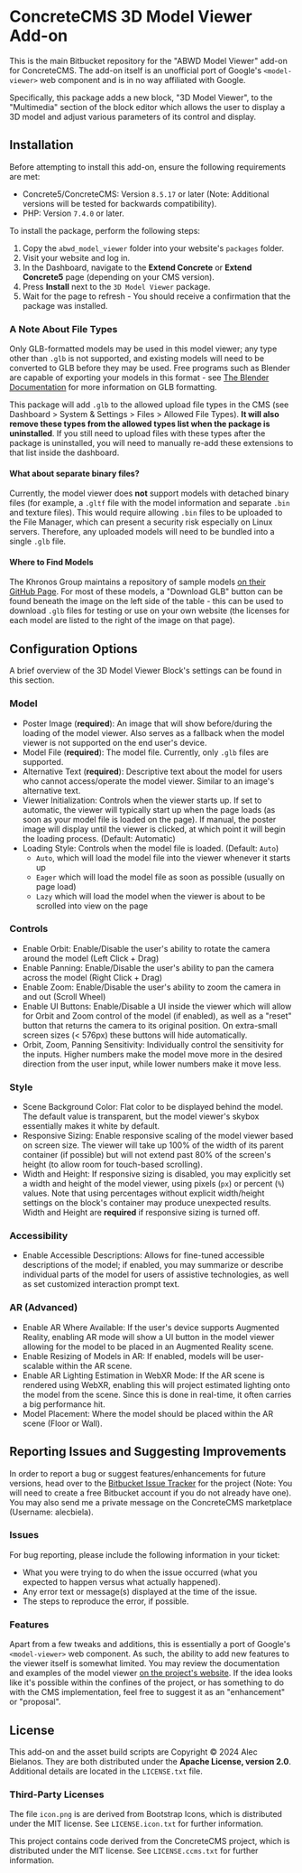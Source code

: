 # ConcreteCMS 3D Model Viewer Add-on

This is the main Bitbucket repository for the "ABWD Model Viewer" add-on for ConcreteCMS. The add-on itself is an unofficial port of
Google's `<model-viewer>` web component and is in no way affiliated with Google.

Specifically, this package adds a new block, "3D Model Viewer", to the "Multimedia" section of the block editor which allows the user 
to display a 3D model and adjust various parameters of its control and display.

## Installation
Before attempting to install this add-on, ensure the following requirements are met:
* Concrete5/ConcreteCMS: Version `8.5.17` or later (Note: Additional versions will be tested for backwards compatibility).
* PHP: Version `7.4.0` or later.

To install the package, perform the following steps:
1. Copy the `abwd_model_viewer` folder into your website's `packages` folder.
2. Visit your website and log in.
3. In the Dashboard, navigate to the **Extend Concrete** or **Extend Concrete5** page (depending on your CMS version).
4. Press **Install** next to the `3D Model Viewer` package.
5. Wait for the page to refresh - You should receive a confirmation that the package was installed.

### A Note About File Types
Only GLB-formatted models may be used in this model viewer; any type other than `.glb` is not supported, and existing models will need to be converted to GLB before they may be used. Free programs such as Blender are capable of exporting your models in this format - see [The Blender Documentation](https://docs.blender.org/manual/en/latest/addons/import_export/scene_gltf2.html) for more information on GLB formatting.

This package will add `.glb` to the allowed upload file types in the CMS (see Dashboard > System & Settings > Files > Allowed File Types).  **It will also remove these types from the allowed types list when the package is uninstalled**. If you still need to upload files with these types after the package is uninstalled, you will need to manually re-add these extensions to that list inside the dashboard.

#### What about separate binary files?
Currently, the model viewer does **not** support models with detached binary files (for example, a `.gltf` file with the model information and separate `.bin` and texture files). This would require allowing `.bin` files to be uploaded to the File Manager, which can present a security risk especially on Linux servers. 
Therefore, any uploaded models will need to be bundled into a single `.glb` file.

#### Where to Find Models
The Khronos Group maintains a repository of sample models [on their GitHub Page](https://github.com/KhronosGroup/glTF-Sample-Assets/blob/main/Models/Models.md). For most of these models, a "Download GLB" button can be found beneath the image on the left side of the table - this can be used to download `.glb` files for testing or use on your own website (the licenses for each model are listed to the right of the image on that page).

## Configuration Options
A brief overview of the 3D Model Viewer Block's settings can be found in this section.

### Model
* Poster Image (**required**): An image that will show before/during the loading of the model viewer. Also serves as a fallback when the model viewer is not supported on the end user's device.
* Model File (**required**): The model file. Currently, only `.glb` files are supported.
* Alternative Text (**required**): Descriptive text about the model for users who cannot access/operate the model viewer. Similar to an image's alternative text.
* Viewer Initialization: Controls when the viewer starts up. If set to automatic, the viewer will typically start up when the page loads (as soon as your model file is loaded on the page). If manual, the poster image will display until the viewer is clicked, at which point it will begin the loading process. (Default: Automatic)
* Loading Style: Controls when the model file is loaded. (Default: `Auto`)
  * `Auto`, which will load the model file into the viewer whenever it starts up
  * `Eager` which will load the model file as soon as possible (usually on page load) 
  * `Lazy` which will load the model when the viewer is about to be scrolled into view on the page

### Controls
* Enable Orbit: Enable/Disable the user's ability to rotate the camera around the model (Left Click + Drag)
* Enable Panning: Enable/Disable the user's ability to pan the camera across the model (Right Click + Drag)
* Enable Zoom: Enable/Disable the user's ability to zoom the camera in and out (Scroll Wheel)
* Enable UI Buttons: Enable/Disable a UI inside the viewer which will allow for Orbit and Zoom control of the model (if enabled), as well as a "reset" button that returns the camera to its original position. On extra-small screen sizes (&lt; 576px) these buttons will hide automatically.
* Orbit, Zoom, Panning Sensitivity: Individually control the sensitivity for the inputs. Higher numbers make the model move more in the desired direction from the user input, while lower numbers make it move less.

### Style
* Scene Background Color: Flat color to be displayed behind the model. The default value is transparent, but the model viewer's skybox essentially makes it white by default.
* Responsive Sizing: Enable responsive scaling of the model viewer based on screen size. The viewer will take up 100% of the width of its parent container (if possible) but will not extend past 80% of the screen's height (to allow room for touch-based scrolling).
* Width and Height: If responsive sizing is disabled, you may explicitly set a width and height of the model viewer, using pixels (`px`) or percent (`%`) values. Note that using percentages without explicit width/height settings on the block's container may produce unexpected results. Width and Height are **required** if responsive sizing is turned off.

### Accessibility
* Enable Accessible Descriptions: Allows for fine-tuned accessible descriptions of the model; if enabled, you may summarize or describe individual parts of the model for users of assistive technologies, as well as set customized interaction prompt text. 

### AR (Advanced)
* Enable AR Where Available: If the user's device supports Augmented Reality, enabling AR mode will show a UI button in the model viewer allowing for the model to be placed in an Augmented Reality scene.
* Enable Resizing of Models in AR: If enabled, models will be user-scalable within the AR scene.
* Enable AR Lighting Estimation in WebXR Mode: If the AR scene is rendered using WebXR, enabling this will project estimated lighting onto the model from the scene. Since this is done in real-time, it often carries a big performance hit.
* Model Placement: Where the model should be placed within the AR scene (Floor or Wall).

## Reporting Issues and Suggesting Improvements
In order to report a bug or suggest features/enhancements for future versions, head over to the [Bitbucket Issue Tracker](https://bitbucket.org/alecbiela/ccms-model-viewer/issues) for the project (Note: You will need to create a free Bitbucket account if you do not already have one). You may also send me a private message on the ConcreteCMS marketplace (Username: alecbiela).

### Issues
For bug reporting, please include the following information in your ticket:
* What you were trying to do when the issue occurred (what you expected to happen versus what actually happened).
* Any error text or message(s) displayed at the time of the issue.
* The steps to reproduce the error, if possible.

### Features
Apart from a few tweaks and additions, this is essentially a port of Google's `<model-viewer>` web component. As such, the ability to add new features to the viewer itself is somewhat limited. You may review the documentation and examples of the model viewer [on the project's website](https://modelviewer.dev/). If the idea looks like it's possible within the confines of the project, or has something to do with the CMS implementation, feel free to suggest it as an "enhancement" or "proposal".

## License
This add-on and the asset build scripts are Copyright &copy; 2024 Alec Bielanos. They are both distributed under the **Apache License, version 2.0**. Additional details are located in the `LICENSE.txt` file.

### Third-Party Licenses
The file `icon.png` is are derived from Bootstrap Icons, which is distributed under the MIT license.
See `LICENSE.icon.txt` for further information.

This project contains code derived from the ConcreteCMS project, which is distributed under the MIT license.
See `LICENSE.ccms.txt` for further information.